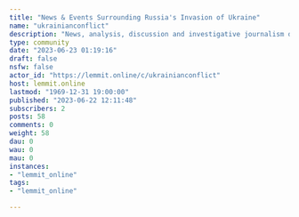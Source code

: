 ```yaml
---
title: "News & Events Surrounding Russia's Invasion of Ukraine" 
name: "ukrainianconflict"
description: "News, analysis, discussion and investigative journalism documenting the ongoing conflict in Ukraine."
type: community
date: "2023-06-23 01:19:16"
draft: false
nsfw: false
actor_id: "https://lemmit.online/c/ukrainianconflict"
host: lemmit.online
lastmod: "1969-12-31 19:00:00"
published: "2023-06-22 12:11:48"
subscribers: 2
posts: 58
comments: 0
weight: 58
dau: 0
wau: 0
mau: 0
instances:
- "lemmit_online"
tags: 
- "lemmit_online"

---
```

